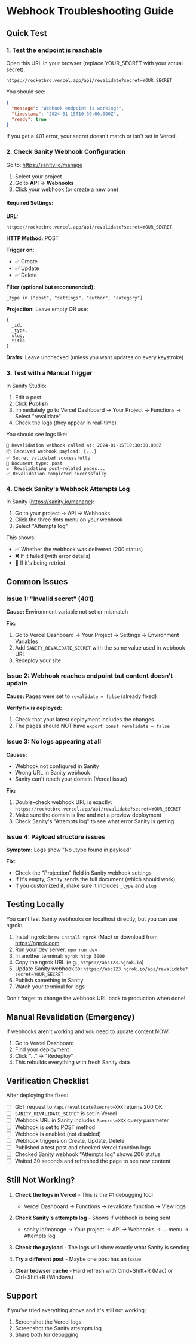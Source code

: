 # Webhook Troubleshooting Guide

## Quick Test

### 1. Test the endpoint is reachable

Open this URL in your browser (replace YOUR_SECRET with your actual secret):

```
https://rocketbro.vercel.app/api/revalidate?secret=YOUR_SECRET
```

You should see:
```json
{
  "message": "Webhook endpoint is working!",
  "timestamp": "2024-01-15T10:30:00.000Z",
  "ready": true
}
```

If you get a 401 error, your secret doesn't match or isn't set in Vercel.

### 2. Check Sanity Webhook Configuration

Go to: https://sanity.io/manage

1. Select your project
2. Go to **API** → **Webhooks**
3. Click your webhook (or create a new one)

#### Required Settings:

**URL:**
```
https://rocketbro.vercel.app/api/revalidate?secret=YOUR_SECRET
```

**HTTP Method:** POST

**Trigger on:**
- ✅ Create
- ✅ Update  
- ✅ Delete

**Filter (optional but recommended):**
```groq
_type in ["post", "settings", "author", "category"]
```

**Projection:**
Leave empty OR use:
```groq
{
  _id,
  _type,
  slug,
  title
}
```

**Drafts:** Leave unchecked (unless you want updates on every keystroke)

### 3. Test with a Manual Trigger

In Sanity Studio:
1. Edit a post
2. Click **Publish**
3. Immediately go to Vercel Dashboard → Your Project → Functions → Select "revalidate"
4. Check the logs (they appear in real-time)

You should see logs like:
```
🔔 Revalidation webhook called at: 2024-01-15T10:30:00.000Z
📦 Received webhook payload: {...}
✅ Secret validated successfully
📝 Document type: post
♻️  Revalidating post-related pages...
✅ Revalidation completed successfully
```

### 4. Check Sanity's Webhook Attempts Log

In Sanity (https://sanity.io/manage):
1. Go to your project → API → Webhooks
2. Click the three dots menu on your webhook
3. Select "Attempts log"

This shows:
- ✅ Whether the webhook was delivered (200 status)
- ❌ If it failed (with error details)
- 🔄 If it's being retried

## Common Issues

### Issue 1: "Invalid secret" (401)

**Cause:** Environment variable not set or mismatch

**Fix:**
1. Go to Vercel Dashboard → Your Project → Settings → Environment Variables
2. Add `SANITY_REVALIDATE_SECRET` with the same value used in webhook URL
3. Redeploy your site

### Issue 2: Webhook reaches endpoint but content doesn't update

**Cause:** Pages were set to `revalidate = false` (already fixed)

**Verify fix is deployed:**
1. Check that your latest deployment includes the changes
2. The pages should NOT have `export const revalidate = false`

### Issue 3: No logs appearing at all

**Causes:**
- Webhook not configured in Sanity
- Wrong URL in Sanity webhook
- Sanity can't reach your domain (Vercel issue)

**Fix:**
1. Double-check webhook URL is exactly: `https://rocketbro.vercel.app/api/revalidate?secret=YOUR_SECRET`
2. Make sure the domain is live and not a preview deployment
3. Check Sanity's "Attempts log" to see what error Sanity is getting

### Issue 4: Payload structure issues

**Symptom:** Logs show "No _type found in payload"

**Fix:**
- Check the "Projection" field in Sanity webhook settings
- If it's empty, Sanity sends the full document (which should work)
- If you customized it, make sure it includes `_type` and `slug`

## Testing Locally

You can't test Sanity webhooks on localhost directly, but you can use ngrok:

1. Install ngrok: `brew install ngrok` (Mac) or download from https://ngrok.com
2. Run your dev server: `npm run dev`
3. In another terminal: `ngrok http 3000`
4. Copy the ngrok URL (e.g., `https://abc123.ngrok.io`)
5. Update Sanity webhook to: `https://abc123.ngrok.io/api/revalidate?secret=YOUR_SECRET`
6. Publish something in Sanity
7. Watch your terminal for logs

Don't forget to change the webhook URL back to production when done!

## Manual Revalidation (Emergency)

If webhooks aren't working and you need to update content NOW:

1. Go to Vercel Dashboard
2. Find your deployment
3. Click "..." → "Redeploy"
4. This rebuilds everything with fresh Sanity data

## Verification Checklist

After deploying the fixes:

- [ ] GET request to `/api/revalidate?secret=XXX` returns 200 OK
- [ ] `SANITY_REVALIDATE_SECRET` is set in Vercel
- [ ] Webhook URL in Sanity includes `?secret=XXX` query parameter
- [ ] Webhook is set to POST method
- [ ] Webhook is enabled (not disabled)
- [ ] Webhook triggers on Create, Update, Delete
- [ ] Published a test post and checked Vercel function logs
- [ ] Checked Sanity webhook "Attempts log" shows 200 status
- [ ] Waited 30 seconds and refreshed the page to see new content

## Still Not Working?

1. **Check the logs in Vercel** - This is the #1 debugging tool
   - Vercel Dashboard → Functions → revalidate function → View logs
   
2. **Check Sanity's attempts log** - Shows if webhook is being sent
   - sanity.io/manage → Your project → API → Webhooks → ... menu → Attempts log

3. **Check the payload** - The logs will show exactly what Sanity is sending

4. **Try a different post** - Maybe one post has an issue

5. **Clear browser cache** - Hard refresh with Cmd+Shift+R (Mac) or Ctrl+Shift+R (Windows)

## Support

If you've tried everything above and it's still not working:
1. Screenshot the Vercel logs
2. Screenshot the Sanity attempts log
3. Share both for debugging
